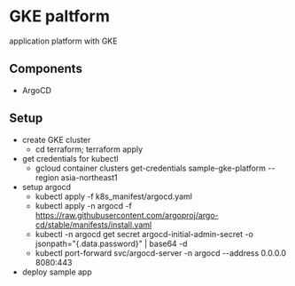 # GKE paltform
application platform with GKE

## Components
- ArgoCD

## Setup
- create GKE cluster
  - cd terraform; terraform apply
- get credentials for kubectl
  - gcloud container clusters get-credentials sample-gke-platform --region asia-northeast1
- setup argocd
  - kubectl apply -f k8s_manifest/argocd.yaml
  - kubectl apply -n argocd -f https://raw.githubusercontent.com/argoproj/argo-cd/stable/manifests/install.yaml
  - kubectl -n argocd get secret argocd-initial-admin-secret -o jsonpath="{.data.password}" | base64 -d
  - kubectl port-forward svc/argocd-server -n argocd --address 0.0.0.0 8080:443
- deploy sample app

